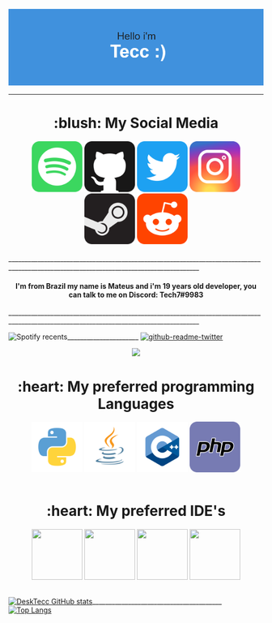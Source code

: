 [![Tecc](header.png)](github.com/DeskTecc)
_________________________________________________________________________________________________
 <h1 align=center> :blush: My Social Media </h1>

<div align=center>
<a href="https://open.spotify.com/user/ux9ly0c2abg7fkh6gawphv3os"><img src="https://github.com/edent/SuperTinyIcons/blob/master/images/svg/spotify.svg" width="100" height="100"></img></a>
<a href="https://github.com/DeskTecc"><img src="https://github.com/edent/SuperTinyIcons/blob/master/images/svg/github.svg" width="100" height="100"></img></a>
<a href="https://twitter.com/DeskTecc"><img src="https://github.com/edent/SuperTinyIcons/blob/master/images/svg/twitter.svg" width="100" height="100"></img></a>
<a href="https://instagram.com/DeskTecc/"><img src="https://github.com/edent/SuperTinyIcons/blob/master/images/svg/instagram.svg" width="100" height="100"></img></a>
<a href="https://steamcommunity.com/id/SevenHold"><img src="https://github.com/edent/SuperTinyIcons/blob/master/images/svg/steam.svg" width="100" height="100"></img></a>
<a href="https://reddit.com/user/DeskTecc"><img src="https://github.com/edent/SuperTinyIcons/blob/master/images/svg/reddit.svg" width="100" height="100"></img></a>
</div>
<br>
_________________________________________________________________________________________________________________________________________
<h4 align=center>I'm from Brazil my name is Mateus and i'm 19 years old developer, you can talk to me on Discord: Tech7#9983</h4>
_________________________________________________________________________________________________________________________________________

![Spotify recents](https://spotify-recently-played-readme.vercel.app/api?user=ux9ly0c2abg7fkh6gawphv3os)______________________
[![github-readme-twitter](https://github-readme-twitter.gazf.vercel.app/api?id=DeskTecc)](https://github.com/gazf/github-readme-twitter)

<p align="center"><a href="https://twitter.com/DeskTecc">
<img src="https://gifdb.com/images/high/anime-boy-waving-hello-offsxsk3obu7ngkt.gif" width="300px"></img></a></p>
<!-- <a href="https://github.com/DeskTecc">
<img src="https://i.pinimg.com/originals/e4/26/70/e426702edf874b181aced1e2fa5c6cde.gif" width="250"></img></a>  -->



<h1 align=center> :heart: My preferred programming Languages </h1>
<div align=center>
<a><img src="https://github.com/edent/SuperTinyIcons/blob/master/images/svg/python.svg" width="100" height="100"></img></a>
<a><img src="https://github.com/edent/SuperTinyIcons/blob/master/images/svg/java.svg" width="100" height="100"></img></a>
<a><img src="https://github.com/edent/SuperTinyIcons/blob/master/images/svg/cplusplus.svg" width="100" height="100"></img></a>
<a><img src="https://github.com/edent/SuperTinyIcons/blob/master/images/svg/php.svg" width="100" height="100"></img></a>
</div>
<!-- [![Trophies](https://github-profile-trophy.vercel.app/?username=DeskTecc&theme=onedark#center)](https://github.com/DeskTecc) -->
<br>

<h1 align=center> :heart: My preferred IDE's </h1>
<div align="center">
<a href="https://open.spotify.com/user/ux9ly0c2abg7fkh6gawphv3os"><img src="https://upload.wikimedia.org/wikipedia/commons/thumb/9/9a/Visual_Studio_Code_1.35_icon.svg/2048px-Visual_Studio_Code_1.35_icon.svg.png" width="100" height="100"></img></a>
<a><img src="https://upload.wikimedia.org/wikipedia/commons/thumb/9/9c/IntelliJ_IDEA_Icon.svg/1200px-IntelliJ_IDEA_Icon.svg.png" width="100" height="100"></img></a>
<a><img src="https://resources.jetbrains.com/storage/products/pycharm/img/meta/pycharm_logo_300x300.png" width="100" height="100"></img></a>
<a><img src="https://upload.wikimedia.org/wikipedia/commons/f/f5/Notepad_plus_plus.png" width="100" height="100"></img></a>
</div>
<br>

[![DeskTecc GitHub stats](https://github-readme-stats.vercel.app/api?username=DeskTecc&show_icons=true&theme=dark&custom_title=Tecc%20GitHub%20Stats&card_width=100&line_height=20)](https://github.com/DeskTecc)________________________________________
[![Top Langs](https://github-readme-stats.vercel.app/api/top-langs/?username=DeskTecc&card_width=100&theme=dark)](https://github.com/DeskTecc)
